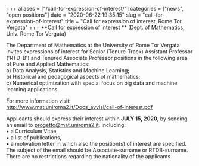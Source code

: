 +++
aliases = ["/call-for-expression-of-interest/"]
categories = ["news", "open positions"]
date = "2020-06-22 19:35:15"
slug = "call-for-expression-of-interest"
title = "Call for expression of interest, Rome Tor Vergata"
+++
**Call for expression of interest ** (Dept. of Mathematics, Univ. Rome
Tor Vergata)

The Department of Mathematics at the University of Rome Tor Vergata
invites expressions of interest for Senior (Tenure-Track) Assistant
Professor ('RTD-B') and Tenured Associate Professor positions in the
following area of Pure and Applied Mathematics:  
a) Data Analysis, Statistics and Machine Learning;  
b) Historical and pedagogical aspects of mathematics;  
c) Numerical optimization with special focus on big data and machine
learning applications.

For more information visit:  
<http://www.mat.uniroma2.it/Docs_avvisi/call-of-interest.pdf>

Applicants should express their interest within **JULY 15, 2020**, by
sending an email to progetto@mat.uniroma2.it, including:  
▪ a Curriculum Vitae,  
▪ a list of publications,  
▪ a motivation letter in which also the position(s) of interest are
specified.  
The subject of the email should be Associate-surname or RTDB-surname.
There are no restrictions regarding the nationality of the applicants.
